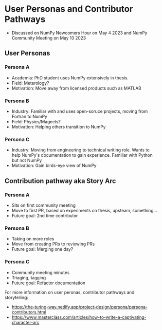 # User Personas and Contributor Pathways
- Discussed on NumPy Newcomers Hour on May 4 2023 and NumPy Community Meeting on May 10 2023

## User Personas
### Persona A
- Academia: PhD student uses NumPy extensively in thesis.
- Field: Meterology?
- Motivation: Move away from licensed products such as MATLAB

### Persona B
- Industry: Familiar with and uses open-soruce projects, moving from Fortran to NumPy
- Field: Physics/Magnets?
- Motivation: Helping others transition to NumPy

### Persona C
- Industry: Moving from engineering to technical writing role. Wants to help NumPy's documentation to gain experience. Familiar with Python but not NumPy
- Motivation: Gain birds-eye view of NumPy

## Contribution pathway aka Story Arc

### Persona A
- Sits on first community meeting
- Move to first PR, based on experiments on thesis, upsteam, something...
- Future goal: 2nd time contributor

### Persona B
- Taking on more roles
- Move from creating PRs to reviewing PRs
- Future goal: Merging one day?

### Persona C
- Community meeting minutes
- Triaging, tagging
- Future goal: Refactor documentation

For more information on user peronas, contributor pathways and storytelling:
- https://the-turing-way.netlify.app/project-design/persona/persona-contributors.html
- https://www.masterclass.com/articles/how-to-write-a-captivating-character-arc